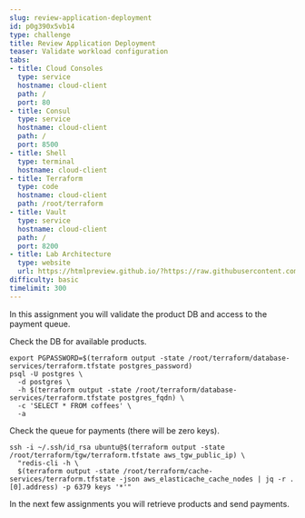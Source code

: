 ```yaml
---
slug: review-application-deployment
id: p0g390x5vb14
type: challenge
title: Review Application Deployment
teaser: Validate workload configuration
tabs:
- title: Cloud Consoles
  type: service
  hostname: cloud-client
  path: /
  port: 80
- title: Consul
  type: service
  hostname: cloud-client
  path: /
  port: 8500
- title: Shell
  type: terminal
  hostname: cloud-client
- title: Terraform
  type: code
  hostname: cloud-client
  path: /root/terraform
- title: Vault
  type: service
  hostname: cloud-client
  path: /
  port: 8200
- title: Lab Architecture
  type: website
  url: https://htmlpreview.github.io/?https://raw.githubusercontent.com/hashicorp/field-workshops-consul/blob/master/instruqt-tracks/multi-cloud-service-networking-with-consul/assets/diagrams/diagrams.html
difficulty: basic
timelimit: 300
---
```

In this assignment you will validate the product DB and access to the payment queue. <br>

Check the DB for available products. <br>

```
export PGPASSWORD=$(terraform output -state /root/terraform/database-services/terraform.tfstate postgres_password)
psql -U postgres \
  -d postgres \
  -h $(terraform output -state /root/terraform/database-services/terraform.tfstate postgres_fqdn) \
  -c 'SELECT * FROM coffees' \
  -a
```

Check the queue for payments (there will be zero keys). <br>

```
ssh -i ~/.ssh/id_rsa ubuntu@$(terraform output -state /root/terraform/tgw/terraform.tfstate aws_tgw_public_ip) \
  "redis-cli -h \
  $(terraform output -state /root/terraform/cache-services/terraform.tfstate -json aws_elasticache_cache_nodes | jq -r .[0].address) -p 6379 keys '*'"
```

In the next few assignments you will retrieve products and send payments.
